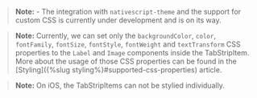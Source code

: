 > **Note:** - The integration with `nativescript-theme` and the support for custom CSS is currently under development and is on its way.

<snippet id='tabs-theming-css'/>

> **Note:** Currently, we can set only the `backgroundColor`, `color`, `fontFamily`, `fontSize`, `fontStyle`, `fontWeight` and `textTransform` CSS properties to the `Label` and `Image` components inside the TabStripItem. More about the usage of those CSS properties can be found in the [Styling]({%slug styling%}#supported-css-properties) article.

> **Note:** On iOS, the TabStripItems can not be stylied individually.